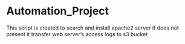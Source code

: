 # Automation_Project
This script is created to search and install apache2 server if does not present it transfer web server’s access logs to s3 bucket 
